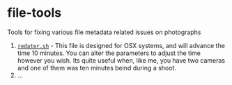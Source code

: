# file-tools
Tools for fixing various file metadata related issues on photographs

1. [`redater.sh`](./redater.sh) - This file is designed for OSX systems, and will advance the time 10 minutes. You can alter the parameters to adjust the time however you wish. Its quite useful when, like me, you have two cameras and one of them was ten minutes beind during a shoot.
2. ... 